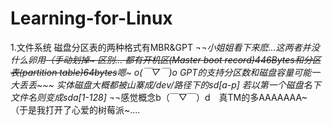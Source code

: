 # Learning-for-Linux
1.文件系统
  磁盘分区表的两种格式有MBR&GPT
    ¬_¬小姐姐看下来麽...这两者并没什么卵用~~（手动划掉~ 区别...
        都有开机区(Master boot record)446Bytes和分区表(partition table)64bytes~~嗯~ o(*￣▽￣*)o  GPT的支持分区数和磁盘容量可能一大丢丢~~~
    实体磁盘大概都被山寨成/dev/路径下的sd[a-p]
    若以第一个磁盘名下文件名则变成sda[1-128]
     ¬_¬感觉概念b（￣▽￣）d　真TM的多AAAAAAA~
        （于是我打开了心爱的树莓派~....
    
        
